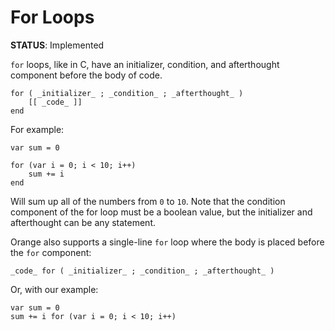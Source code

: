 # For Loops 
**STATUS**: Implemented

`for` loops, like in C, have an initializer, condition, and afterthought component before the body of code. 

    for ( _initializer_ ; _condition_ ; _afterthought_ )
        [[ _code_ ]] 
    end 

For example:

    var sum = 0
    
    for (var i = 0; i < 10; i++)
        sum += i
    end 

Will sum up all of the numbers from `0` to `10`. Note that the condition component of the for loop must be a boolean value, but the initializer and afterthought can be any statement. 

Orange also supports a single-line `for` loop where the body is placed before the `for` component:

    _code_ for ( _initializer_ ; _condition_ ; _afterthought_ )

Or, with our example:

    var sum = 0
    sum += i for (var i = 0; i < 10; i++)

